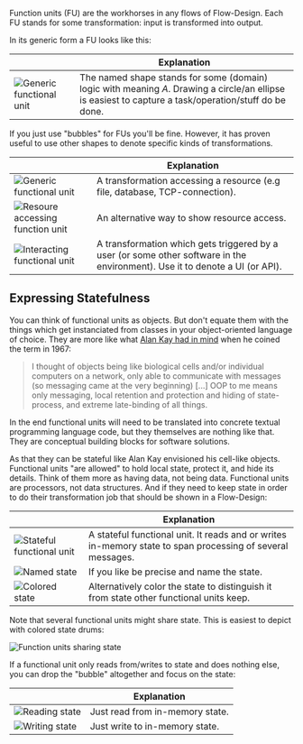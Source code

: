 Function units (FU) are the workhorses in any flows of Flow-Design. Each FU stands for some transformation: input is transformed into output.

In its generic form a FU looks like this:

|  	|   Explanation	|
|---	|---	|
|   ![Generic functional unit](https://github.com/ccdschool/flow-design-cheatsheet/blob/master/images/functional_units/generic.png)	|   The named shape stands for some (domain) logic with meaning _A_. Drawing a circle/an ellipse is easiest to capture a task/operation/stuff do be done.	|

If you just use "bubbles" for FUs you'll be fine. However, it has proven useful to use other shapes to denote specific kinds of transformations.

|  	|   Explanation	|
|---	|---	|
|   ![Generic functional unit](https://github.com/ccdschool/flow-design-cheatsheet/blob/master/images/functional_units/provider.png)	|   A transformation accessing a resource (e.g file, database, TCP-connection).	|
|   ![Resoure accessing function unit](https://github.com/ccdschool/flow-design-cheatsheet/blob/master/images/functional_units/provider2.png)	|   An alternative way to show resource access.	|
|   ![Interacting functional unit](https://github.com/ccdschool/flow-design-cheatsheet/blob/master/images/functional_units/portal.png)	|   A transformation which gets triggered by a user (or some other software in the environment). Use it to denote a UI (or API).	|

## Expressing Statefulness
You can think of functional units as objects. But don't equate them with the things which get instanciated from classes in your object-oriented language of choice. They are more like what [Alan Kay had in mind](http://userpage.fu-berlin.de/~ram/pub/pub_jf47ht81Ht/doc_kay_oop_en) when he coined the term in 1967:

> I thought of objects being like biological cells and/or individual computers on a network, only able to communicate with messages (so messaging came at the very beginning) [...] OOP to me means only messaging, local retention and protection and hiding of state-process, and extreme late-binding of all things.

In the end functional units will need to be translated into concrete textual programming language code, but they themselves are nothing like that. They are conceptual building blocks for software solutions.

As that they can be stateful like Alan Kay envisioned his cell-like objects. Functional units "are allowed" to hold local state, protect it, and hide its details. Think of them more as having data, not being data. Functional units are processors, not data structures. And if they need to keep state in order to do their transformation job that should be shown in a Flow-Design:

|  	|   Explanation	|
|---	|---	|
|   ![Stateful functional unit](https://github.com/ccdschool/flow-design-cheatsheet/blob/master/images/functional_units/stateful.png)	|   A stateful functional unit. It reads and or writes in-memory state to span processing of several messages.	|
|   ![Named state](https://github.com/ccdschool/flow-design-cheatsheet/blob/master/images/functional_units/stateful_named.png)	|   If you like be precise and name the state. 	|
|   ![Colored state](https://github.com/ccdschool/flow-design-cheatsheet/blob/master/images/functional_units/stateful_colored.png)	|   Alternatively color the state to distinguish it from state other functional units keep.	|

Note that several functional units might share state. This is easiest to depict with colored state drums:

![Function units sharing state](https://github.com/ccdschool/flow-design-cheatsheet/blob/master/images/functional_units/shared_state.png)

If a functional unit only reads from/writes to state and does nothing else, you can drop the "bubble" altogether and focus on the state:

|  	|   Explanation	|
|---	|---	|
|   ![Reading state](https://github.com/ccdschool/flow-design-cheatsheet/blob/master/images/functional_units/read_state.png)	|   Just read from in-memory state.	|
|   ![Writing state](https://github.com/ccdschool/flow-design-cheatsheet/blob/master/images/functional_units/write_state.png)	|   Just write to in-memory state. 	|